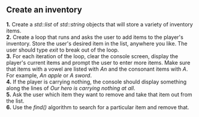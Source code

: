 ## Create an inventory

<b>1.</b> Create a <i>std::list</i> of <i>std::string</i> objects that will store a variety of inventory items. <br>
<b>2.</b> Create a loop that runs and asks the user to add items to the player's inventory. Store the user's desired item in the list, anywhere you like. The user should type <i>exit</i> to break out of the loop. <br>
<b>3.</b> For each iteration of the loop, clear the console screen, display the player's current items and prompt the user to enter more items. Make sure that items with a vowel are listed with <i>An</i> and the consonant items with <i>A</i>. For example, <i>An apple</i> or <i>A sword</i>. <br>
<b>4.</b> If the player is carrying nothing, the console should display something along the lines of <i>Our hero is carrying nothing at all</i>. <br>
<b>5.</b> Ask the user which item they want to remove and take that item out from the list. <br>
<b>6.</b> Use the <i>find()</i> algorithm to search for a particular item and remove that. <br>
